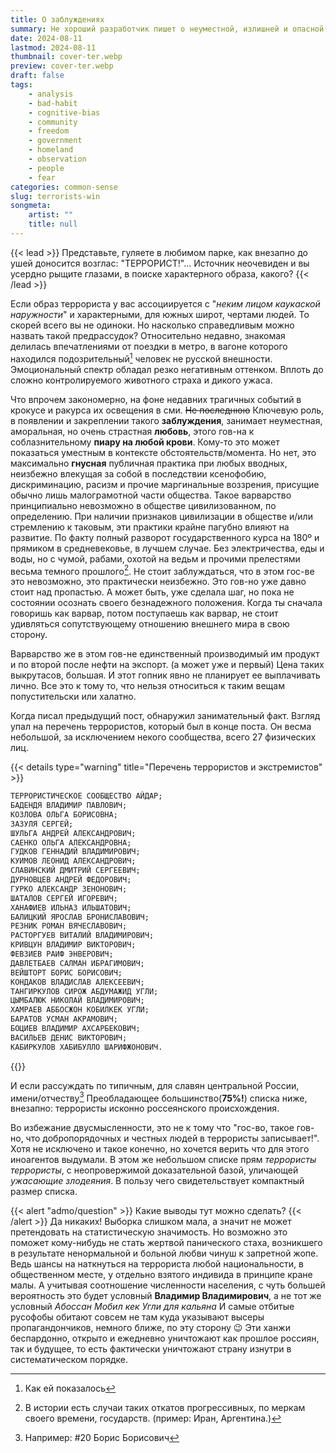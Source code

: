 ```yaml
---
title: О заблуждениях
summary: Не хороший разработчик пишет о неуместной, излишней и опасной любви к стереотипам...
date: 2024-08-11
lastmod: 2024-08-11
thumbnail: cover-ter.webp
preview: cover-ter.webp
draft: false
tags:
    - analysis
    - bad-habit
    - cognitive-bias
    - community
    - freedom
    - government
    - homeland
    - observation
    - people
    - fear
categories: common-sense
slug: terrorists-win
songmeta:
    artist: ""
    title: null
---
```


{{< lead >}}
Представьте, гуляете в любимом парке, как внезапно до ушей доносится возглас: "ТЕРРОРИСТ!"...
Источник неочевиден и вы усердно рыщите глазами, в поиске характерного образа, какого?
{{< /lead >}}

Если образ террориста у вас ассоциируется с "_неким лицом каукаской наружности_" и характерными, для южных широт, чертами людей. То скорей всего вы не одиноки.
Но насколько справедливым можно назвать такой предрассудок?
Относительно недавно, знакомая делилась впечатлениями от поездки в метро, в вагоне которого находился подозрительный[^opi] человек не русской внешности. Эмоциональный спектр обладал резко негативным оттенком. Вплоть до сложно контролируемого животного страха и дикого ужаса.

Что впрочем закономерно, на фоне недавних трагичных событий в крокусе и ракурса их освещения в сми. ~~Не последнюю~~ Ключевую роль, в появлении и закреплении такого **заблуждения**, занимает неуместная, аморальная, но очень страстная **любовь**, этого гов-на к соблазнительному **пиару на любой крови**. Кому-то это может показаться уместным в контексте обстоятельств/момента. Но нет, это максимально **гнусная** публичная практика при любых вводных, неизбежно влекущая за собой в последствии ксенофобию, дискриминацию, расизм и прочие маргинальные воззрения, присущие обычно лишь малограмотной части общества.
Такое варварство принципиально невозможно в обществе цивилизованном, по определению.
При наличии признаков цивилизации в обществе и/или стремлению к таковым, эти практики крайне пагубно влияют на развитие.
По факту полный разворот государственного курса на 180º и прямиком в средневековье, в лучшем случае. Без электричества, еды и воды, но с чумой, рабами, охотой на ведьм и прочими прелестями весьма темного прошлого[^past].
Не стоит заблуждаться, что в этом гос-ве это невозможно, это практически неизбежно.
Это гов-но уже давно стоит над пропастью. А может быть, уже сделала шаг, но пока не состоянии осознать своего безнадежного положения.
Когда ты сначала говоришь как варвар, потом поступаешь как варвар, не стоит удивляться сопутствующему отношению внешнего мира в свою сторону.

Варварство же в этом гов-не единственный производимый им продукт и по второй после нефти на экспорт. (а может уже и первый)
Цена таких выкрутасов, большая. И этот гопник явно не планирует ее выплачивать лично.
Все это к тому то, что нельзя относиться к таким вещам попустительски или халатно.

Когда писал предыдущий пост, обнаружил занимательный факт.
Взгляд упал на перечень террористов, который был в конце поста.
Он весма небольшой, за исключением некого сообщества, всего 27 физических лиц.

{{< details type="warning" title="Перечень террористов и экстремистов" >}}

```md {lineNos=inline}
ТЕРРОРИСТИЧЕСКОЕ СООБЩЕСТВО АЙДАР;
БАДЕНДЯ ВЛАДИМИР ПАВЛОВИЧ;
КОЗЛОВА ОЛЬГА БОРИСОВНА;
ЗАЗУЛЯ СЕРГЕЙ;
ШУЛЬГА АНДРЕЙ АЛЕКСАНДРОВИЧ;
САЕНКО ОЛЬГА АЛЕКСАНДРОВНА;
ГУДКОВ ГЕННАДИЙ ВЛАДИМИРОВИЧ;
КУИМОВ ЛЕОНИД АЛЕКСАНДРОВИЧ;
СЛАВИНСКИЙ ДМИТРИЙ СЕРГЕЕВИЧ;
ДУРНОВЦЕВ АНДРЕЙ ФЕДОРОВИЧ;
ГУРКО АЛЕКСАНДР ЗЕНОНОВИЧ;
ШАТАЛОВ СЕРГЕЙ ИГОРЕВИЧ;
ХАНАФИЕВ ИЛЬНАЗ ИЛЬШАТОВИЧ;
БАЛИЦКИЙ ЯРОСЛАВ БРОНИСЛАВОВИЧ;
РЕЗНИК РОМАН ВЯЧЕСЛАВОВИЧ;
РАСТОРГУЕВ ВИТАЛИЙ ВЛАДИМИРОВИЧ;
КРИВЦУН ВЛАДИМИР ВИКТОРОВИЧ;
ФЕВЗИЕВ РАИФ ЭНВЕРОВИЧ;
ДАВЛЕТБАЕВ САЛМАН ИБРАГИМОВИЧ;
ВЕЙШТОРТ БОРИС БОРИСОВИЧ;
КОНДАКОВ ВЛАДИСЛАВ АЛЕКСЕЕВИЧ;
ТАНГИРКУЛОВ СИРОЖ АБДУМАЖИД УГЛИ;
ЦЫМБАЛЮК НИКОЛАЙ ВЛАДИМИРОВИЧ;
ХАМРАЕВ АББОСЖОН КОБИЛКЕК УГЛИ;
БАРАТОВ УСМАН АКРАМОВИЧ;
БОЦИЕВ ВЛАДИМИР АХСАРБЕКОВИЧ;
ВАСИЛЬЕВ ДЕНИС ВИКТОРОВИЧ;
КАБИРКУЛОВ ХАБИБУЛЛО ШАРИФЖОНОВИЧ.
```

{{</details>}}

И если рассуждать по типичным, для славян центральной России, имени/отчеству[^cake]
Преобладающее большинство(**75%!**) списка ниже, внезапно:
террористы исконно россеянского происхождения.

Во избежание двусмысленности, это не к тому что "гос-во, такое гов-но, что добропорядочных и честных людей в террористы записывает!".
Хотя не исключено и такое конечно, но хочется верить что для этого иноагентов выдумали. В этом же небольшом списке прям _террористы террористы_, с неопровержимой доказательной базой, уличающей _ужасающие злодеяния_. В пользу чего свидетельствует компактный размер списка.

{{< alert "admo/question" >}}
Какие выводы тут можно сделать?
{{< /alert >}}
Да никаких!
Выборка слишком мала, а значит не может претендовать на статистическую значимость.
Но возможно это поможет кому-нибудь не стать жертвой панического стаха, возникшего в результате ненормальной и больной любви чинуш к запретной жопе.
Ведь шансы на наткнуться на террориста любой национальности, в общественном месте, у отдельно взятого индивида в принципе кране малы.
А учитывая соотношение численности населения, с чуть большей вероятность это будет условный **Владимир Владимирович**, а не тот же условный _Абоссан Мобил кек Угли для кальяна_
И самые отбитые русофобы обитают совсем не там куда указывают высеры пропагандончиков, немного ближе, по эту сторону :wink: 
Эти ханжи беспардонно, открыто и ежедневно уничтожают как прошлое россиян, так и будущее, то есть фактически уничтожают страну изнутри в систематическом порядке.

[^cake]: Например: #20 Борис Борисович
[^past]: В истории есть случаи таких откатов прогрессивных, по меркам своего времени, государств. (пример: Иран, Аргентина.)
[^opi]: Как ей показалось
